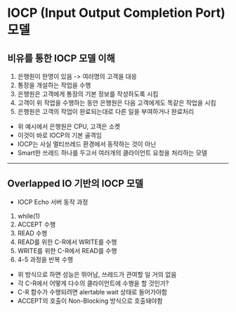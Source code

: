 # IOCP (Input Output Completion Port) 모델
## 비유를 통한 IOCP 모델 이해
 1. 은행원이 한명이 있음 -> 여러명의 고객을 대응
 2. 통장을 개설하는 작업을 수행
 3. 은행원은 고객에게 통장의 기본 정보를 작성하도록 시킴
 4. 고객이 위 작업을 수행하는 동안 은행원은 다음 고객에게도 똑같은 작업을 시킴
 5. 은행원은 고객의 작업이 완료되는대로 다른 일을 부여하거나 완료처리

 - 위 예시에서 은행원은 CPU, 고객은 소켓
 - 이것이 바로 IOCP의 기본 골격임
 - IOCP는 사실 멀티쓰레드 환경에서 동작하는 것이 아닌
 - Smart한 쓰레드 하나를 두고서 여러개의 클라이언트 요청을 처리하는 모델
----
## Overlapped IO 기반의 IOCP 모델
 * IOCP Echo 서버 동작 과정
 1. while(1)
 2. ACCEPT 수행
 3. READ 수행
 4. READ를 위한 C-R에서 WRITE를 수행
 5. WRITE를 위한 C-R에서 READ를 수행
 6. 4-5 과정을 반복 수행
 * 위 방식으로 하면 성능은 뛰어남, 쓰레드가 관여할 일 거의 없음
 * 각 C-R에서 어떻게 다수의 클라이언트에 수행을 할 것인가?
 * C-R 함수가 수행되려면 alertable wait 상태로 들어가야함
 * ACCEPT의 호출이 Non-Blocking 방식으로 호출돼야함
